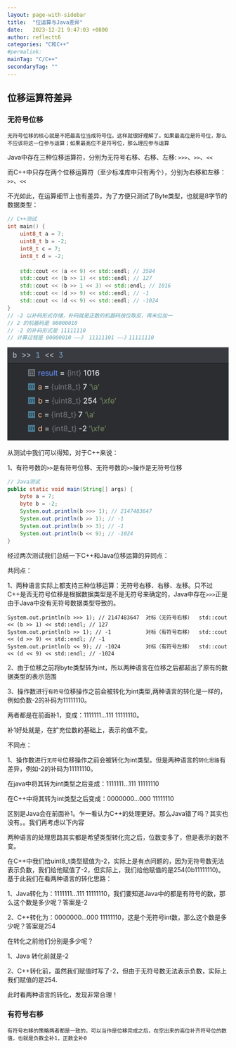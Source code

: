 ```yaml
---
layout: page-with-sidebar
title:  "位运算与Java差异"
date:   2023-12-21 9:47:03 +0800
author: reflectt6
categories: "C和C++"
#permalink: 
mainTag: "C/C++"
secondaryTag: ""
---
```


## 位移运算符差异

### 无符号位移

`无符号位移的核心就是不把最高位当成符号位。这样就很好理解了。如果最高位是符号位，那么不应该将这一位参与运算；如果最高位不是符号位，那么理应参与运算`

Java中存在三种位移运算符，分别为无符号右移、右移、左移: `>>>`、`>>`、`<<`

而C++中只存在两个位移运算符（至少标准库中只有两个），分别为右移和左移：　`>>`、`<<`

不光如此，在运算细节上也有差异，为了方便只测试了Byte类型，也就是8字节的数据类型：

```C++
// C++测试
int main() {
    uint8_t a = 7;
    uint8_t b = -2;
    int8_t c = 7;
    int8_t d = -2;
    
    std::cout << (a << 9) << std::endl; // 3584
    std::cout << (b >> 1) << std::endl; // 127
    std::cout << (b >> 1 << 3) << std::endl; // 1016
    std::cout << (d >> 9) << std::endl; // -1
    std::cout << (d << 9) << std::endl; // -1024
}
// -2 以补码形式存储，补码就是正数的机器码按位取反，再末位加一
// 2 的机器码是 00000010
// -2 的补码形式是 11111110
// 计算过程是 00000010 ——》 11111101 ——》11111110
```

![image-20231221101323836](/assets/images/2023-12-21-位运算与Java差异//image-20231221101323836.png)

从测试中我们可以得知，对于C++来说：

1、有符号数的`>>`是有符号位移、无符号数的`>>`操作是无符号位移

```java
// Java测试
public static void main(String[] args) {
    byte a = 7;
    byte b = -2;
    System.out.println(b >>> 1); // 2147483647
    System.out.println(b >> 1); // -1
    System.out.println(b >> 3); // -1
    System.out.println(b << 9); // -1024
}
```

经过两次测试我们总结一下C++和Java位移运算的异同点：

共同点：

1、两种语言实际上都支持三种位移运算：无符号右移、右移、左移。只不过C++是否无符号位移是根据数据类型是不是无符号来确定的，Java中存在`>>>`正是由于Java中没有无符号数据类型导致的。

```shell
System.out.println(b >>> 1); // 2147483647  对标（无符号右移）  std::cout << (b >> 1) << std::endl; // 127
System.out.println(b >> 1); // -1           对标（有符号右移）  std::cout << (d >> 9) << std::endl; // -1
System.out.println(b << 9); // -1024        对标（有符号左移）  std::cout << (d << 9) << std::endl; // -1024
```

2、由于位移之前将byte类型转为int，所以两种语言在位移之后都超出了原有的数据类型的表示范围

3、操作数进行`有符号`位移操作之前会被转化为int类型,两种语言的转化是一样的，例如负数-2的补码为11111110。

两者都是在前面补1，变成：1111111...111 11111110。

补1好处就是，在扩充位数的基础上，表示的值不变。

不同点：

1、操作数进行`无符号`位移操作之前会被转化为int类型。但是两种语言的`转化思路`有差异，例如-2的补码为11111110。

在java中将其转为int类型之后变成：1111111...111 11111110

在C++中将其转为int类型之后变成：0000000...000 11111110

区别是Java会在前面补1。乍一看认为C++的处理更好。那么Java错了吗？其实也没有。。我们再考虑以下内容

两种语言的处理思路其实都是希望类型转化完之后，位数变多了，但是表示的数不变。

在C++中我们给uint8_t类型赋值为-2，实际上是有点问题的，因为无符号数无法表示负数，我们给他赋值了-2，但实际上，我们给他赋值的是254(0b11111110)。基于此我们在看两种语言的转化思路：

1、Java转化为：1111111...111 11111110，我们要知道Java中的都是有符号的数，那么这个数是多少呢？答案是-2

2、C++转化为：0000000...000 11111110，这是个无符号int数，那么这个数是多少呢？答案是254

在转化之前他们分别是多少呢？

1、Java 转化前就是-2

2、C++转化前，虽然我们赋值时写了-2，但由于无符号数无法表示负数，实际上我们赋值的是254.

此时看两种语言的转化，发现非常合理！

### 有符号右移

`有符号右移的策略两者都是一致的，可以当作是位移完成之后，在空出来的高位补齐符号位的数值，也就是负数全补1，正数全补0`

